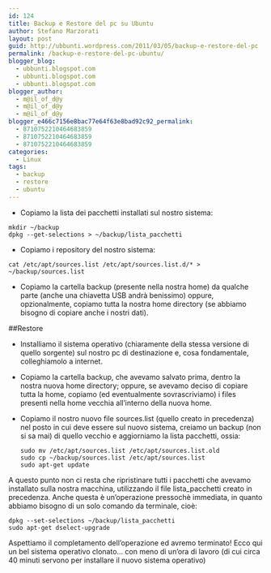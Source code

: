 ```yaml
---
id: 124
title: Backup e Restore del pc su Ubuntu
author: Stefano Marzorati
layout: post
guid: http://ubbunti.wordpress.com/2011/03/05/backup-e-restore-del-pc
permalink: /backup-e-restore-del-pc-ubuntu/
blogger_blog:
  - ubbunti.blogspot.com
  - ubbunti.blogspot.com
  - ubbunti.blogspot.com
blogger_author:
  - m@il_of_d@y
  - m@il_of_d@y
  - m@il_of_d@y
blogger_e466c7156e8bac77e64f63e8bad92c92_permalink:
  - 8710752210464683859
  - 8710752210464683859
  - 8710752210464683859
categories:
  - Linux
tags:
  - backup
  - restore
  - ubuntu
---
```

  - Copiamo la lista dei pacchetti installati sul nostro sistema:

`mkdir ~/backup`  
`dpkg --get-selections > ~/backup/lista_pacchetti`  

  - Copiamo i repository del nostro sistema:   

`cat /etc/apt/sources.list /etc/apt/sources.list.d/* > ~/backup/sources.list`   

  - Copiamo la cartella backup (presente nella nostra home) da qualche parte (anche una chiavetta USB andrà benissimo) oppure, opzionalmente, copiamo tutta la nostra home directory (se abbiamo bisogno di copiare anche i nostri dati).

##Restore   

  - Installiamo il sistema operativo (chiaramente della stessa versione di quello sorgente) sul nostro pc di destinazione e, cosa fondamentale, colleghiamolo a internet.   

  - Copiamo la cartella backup, che avevamo salvato prima, dentro la nostra nuova home directory; oppure, se avevamo deciso di copiare tutta la home, copiamo (ed eventualmente sovrascriviamo) i files presenti nella home vecchia all’interno della nuova home.   

  - Copiamo il nostro nuovo file sources.list (quello creato in precedenza) nel posto in cui deve essere sul nuovo sistema, creiamo un backup (non si sa mai) di quello vecchio e aggiorniamo la lista pacchetti, ossia:   
  
	`sudo mv /etc/apt/sources.list /etc/apt/sources.list.old`   
	`sudo cp ~/backup/sources.list /etc/apt/sources.list`   
	`sudo apt-get update`   

A questo punto non ci resta che ripristinare tutti i pacchetti che avevamo installato sulla nostra macchina, utilizzando il file lista_pacchetti creato in precedenza. Anche questa è un’operazione pressochè immediata, in quanto abbiamo bisogno di un solo comando da terminale, cioè:   

`dpkg --set-selections ~/backup/lista_pacchetti`   
`sudo apt-get dselect-upgrade`   

Aspettiamo il completamento dell’operazione ed avremo terminato! Ecco qui un bel sistema operativo clonato… con meno di un’ora di lavoro (di cui circa 40 minuti servono per installare il nuovo sistema operativo)